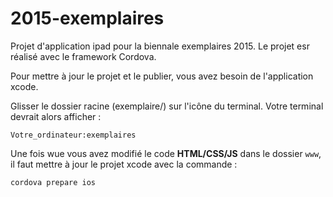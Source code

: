 # 2015-exemplaires
Projet d'application ipad pour la biennale exemplaires 2015. Le projet esr réalisé avec le framework Cordova.

Pour mettre à jour le projet et le publier, vous avez besoin de l'application xcode.

Glisser le dossier racine (exemplaire/) sur l'icône du terminal. Votre terminal devrait alors afficher :

`Votre_ordinateur:exemplaires`

Une fois wue vous avez modifié le code **HTML/CSS/JS** dans le dossier `www`, il faut mettre à jour le projet xcode avec la commande :

`cordova prepare ios`



